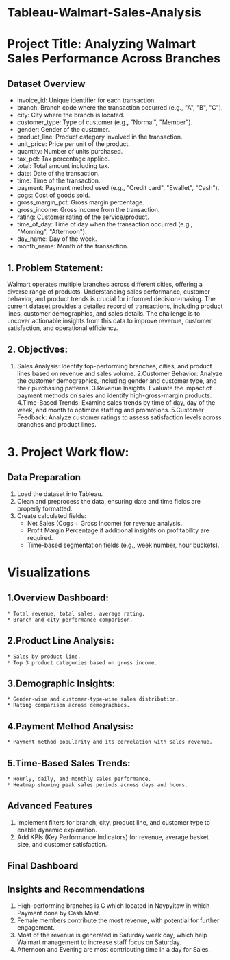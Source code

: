 # Tableau-Walmart-Sales-Analysis
# Project Title: Analyzing Walmart Sales Performance Across Branches
## Dataset Overview
  * invoice_id: Unique identifier for each transaction.
  * branch: Branch code where the transaction occurred (e.g., "A", "B", "C").
  * city: City where the branch is located.
  * customer_type: Type of customer (e.g., "Normal", "Member").
  * gender: Gender of the customer.
  * product_line: Product category involved in the transaction.
  * unit_price: Price per unit of the product.
  * quantity: Number of units purchased.
  * tax_pct: Tax percentage applied.
  * total: Total amount including tax.
  * date: Date of the transaction.
  * time: Time of the transaction.
  * payment: Payment method used (e.g., "Credit card", "Ewallet", "Cash").
  * cogs: Cost of goods sold.
  * gross_margin_pct: Gross margin percentage.
  * gross_income: Gross income from the transaction.
  * rating: Customer rating of the service/product.
  * time_of_day: Time of day when the transaction occurred (e.g., "Morning", "Afternoon").
  * day_name: Day of the week.
  * month_name: Month of the transaction.

## 1. Problem Statement:
Walmart operates multiple branches across different cities, offering a diverse range of products. Understanding sales performance, customer behavior, and product trends is crucial for informed decision-making. The current dataset provides a detailed record of transactions, including product lines, customer demographics, and sales details. The challenge is to uncover actionable insights from this data to improve revenue, customer satisfaction, and operational efficiency.

## 2. Objectives:
   1. Sales Analysis: Identify top-performing branches, cities, and product lines based on revenue and sales volume.
   2.Customer Behavior: Analyze the customer demographics, including gender and customer type, and their purchasing patterns.
   3.Revenue Insights: Evaluate the impact of payment methods on sales and identify high-gross-margin products.
   4.Time-Based Trends: Examine sales trends by time of day, day of the week, and month to optimize staffing and promotions.
   5.Customer Feedback: Analyze customer ratings to assess satisfaction levels across branches and product lines.

# 3. Project Work flow:
## Data Preparation
  1. Load the dataset into Tableau.
  2. Clean and preprocess the data, ensuring date and time fields are properly formatted.
  3. Create calculated fields:
      * Net Sales (Cogs + Gross Income) for revenue analysis.
      * Profit Margin Percentage if additional insights on profitability are required.
      * Time-based segmentation fields (e.g., week number, hour buckets).

# Visualizations
  ## 1.Overview Dashboard:
    * Total revenue, total sales, average rating.
    * Branch and city performance comparison.

## 2.Product Line Analysis:
    * Sales by product line.
    * Top 3 product categories based on gross income.

## 3.Demographic Insights:
    * Gender-wise and customer-type-wise sales distribution.
    * Rating comparison across demographics.	

## 4.Payment Method Analysis:
    * Payment method popularity and its correlation with sales revenue.

## 5.Time-Based Sales Trends:
    * Hourly, daily, and monthly sales performance.
    * Heatmap showing peak sales periods across days and hours.

## Advanced Features
1. Implement filters for branch, city, product line, and customer type to enable dynamic exploration.
2. Add KPIs (Key Performance Indicators) for revenue, average basket size, and customer satisfaction.

## Final Dashboard

## Insights and Recommendations
1. High-performing branches is C which located in Naypyitaw in which Payment done by Cash Most.
2. Female members contribute the most revenue, with potential for further engagement.
3. Most of the revenue is generated in Saturday week day, which help Walmart management to increase staff focus on Saturday.
4. Afternoon and Evening are most contributing time in a day for Sales.

